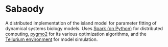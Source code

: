 # Sabaody

A distributed implementation of the island model for parameter fitting of dynamical systems biology models. Uses [Spark (on Python)](https://spark.apache.org/) for distributed computing, [pygmo2](https://esa.github.io/pagmo2/) for its various optimization algorithms, and the [Tellurium environment](http://tellurium.analogmachine.org/) for model simulation.